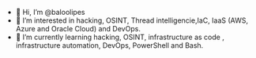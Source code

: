 - 👋 Hi, I’m @baloolipes
- 👀 I’m interested in hacking, OSINT, Thread intelligencie,IaC, IaaS (AWS, Azure and Oracle Cloud) and DevOps.
- 🌱 I’m currently learning hacking, OSINT, infrastructure as code , infrastructure automation, DevOps, PowerShell and Bash.
<!--- 💞️ I’m looking to collaborate on ...
- 📫 How to reach me ... --->

<!---
baloolipes/baloolipes is a ✨ special ✨ repository because its `README.md` (this file) appears on your GitHub profile.
You can click the Preview link to take a look at your changes.
--->
